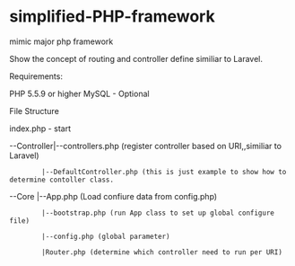# simplified-PHP-framework
mimic major php  framework

Show the concept of routing and controller define similiar to Laravel.

Requirements:

PHP 5.5.9 or higher
MySQL - Optional

File Structure

index.php - start

--Controller|--controllers.php (register controller based on URI,,similiar to Laravel)
            
            |--DefaultController.php (this is just example to show how to determine contoller class.
            
--Core       |--App.php (Load confiure data from config.php)
            
            |--bootstrap.php (run App class to set up global configure file)
            
            |--config.php (global parameter)
            
            |Router.php (determine which controller need to run per URI)
